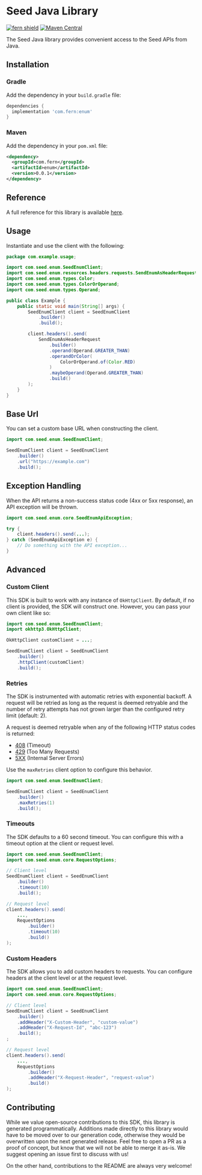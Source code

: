 # Seed Java Library

[![fern shield](https://img.shields.io/badge/%F0%9F%8C%BF-Built%20with%20Fern-brightgreen)](https://buildwithfern.com?utm_source=github&utm_medium=github&utm_campaign=readme&utm_source=Seed%2FJava)
[![Maven Central](https://img.shields.io/maven-central/v/com.fern/enum)](https://central.sonatype.com/artifact/com.fern/enum)

The Seed Java library provides convenient access to the Seed APIs from Java.

## Installation

### Gradle

Add the dependency in your `build.gradle` file:

```groovy
dependencies {
  implementation 'com.fern:enum'
}
```

### Maven

Add the dependency in your `pom.xml` file:

```xml
<dependency>
  <groupId>com.fern</groupId>
  <artifactId>enum</artifactId>
  <version>0.0.1</version>
</dependency>
```

## Reference

A full reference for this library is available [here](./reference.md).

## Usage

Instantiate and use the client with the following:

```java
package com.example.usage;

import com.seed.enum.SeedEnumClient;
import com.seed.enum.resources.headers.requests.SendEnumAsHeaderRequest;
import com.seed.enum.types.Color;
import com.seed.enum.types.ColorOrOperand;
import com.seed.enum.types.Operand;

public class Example {
    public static void main(String[] args) {
        SeedEnumClient client = SeedEnumClient
            .builder()
            .build();

        client.headers().send(
            SendEnumAsHeaderRequest
                .builder()
                .operand(Operand.GREATER_THAN)
                .operandOrColor(
                    ColorOrOperand.of(Color.RED)
                )
                .maybeOperand(Operand.GREATER_THAN)
                .build()
        );
    }
}
```

## Base Url

You can set a custom base URL when constructing the client.

```java
import com.seed.enum.SeedEnumClient;

SeedEnumClient client = SeedEnumClient
    .builder()
    .url("https://example.com")
    .build();
```

## Exception Handling

When the API returns a non-success status code (4xx or 5xx response), an API exception will be thrown.

```java
import com.seed.enum.core.SeedEnumApiException;

try {
    client.headers().send(...);
} catch (SeedEnumApiException e) {
    // Do something with the API exception...
}
```

## Advanced

### Custom Client

This SDK is built to work with any instance of `OkHttpClient`. By default, if no client is provided, the SDK will construct one. 
However, you can pass your own client like so:

```java
import com.seed.enum.SeedEnumClient;
import okhttp3.OkHttpClient;

OkHttpClient customClient = ...;

SeedEnumClient client = SeedEnumClient
    .builder()
    .httpClient(customClient)
    .build();
```

### Retries

The SDK is instrumented with automatic retries with exponential backoff. A request will be retried as long
as the request is deemed retryable and the number of retry attempts has not grown larger than the configured
retry limit (default: 2).

A request is deemed retryable when any of the following HTTP status codes is returned:

- [408](https://developer.mozilla.org/en-US/docs/Web/HTTP/Status/408) (Timeout)
- [429](https://developer.mozilla.org/en-US/docs/Web/HTTP/Status/429) (Too Many Requests)
- [5XX](https://developer.mozilla.org/en-US/docs/Web/HTTP/Status/500) (Internal Server Errors)

Use the `maxRetries` client option to configure this behavior.

```java
import com.seed.enum.SeedEnumClient;

SeedEnumClient client = SeedEnumClient
    .builder()
    .maxRetries(1)
    .build();
```

### Timeouts

The SDK defaults to a 60 second timeout. You can configure this with a timeout option at the client or request level.

```java
import com.seed.enum.SeedEnumClient;
import com.seed.enum.core.RequestOptions;

// Client level
SeedEnumClient client = SeedEnumClient
    .builder()
    .timeout(10)
    .build();

// Request level
client.headers().send(
    ...,
    RequestOptions
        .builder()
        .timeout(10)
        .build()
);
```

### Custom Headers

The SDK allows you to add custom headers to requests. You can configure headers at the client level or at the request level.

```java
import com.seed.enum.SeedEnumClient;
import com.seed.enum.core.RequestOptions;

// Client level
SeedEnumClient client = SeedEnumClient
    .builder()
    .addHeader("X-Custom-Header", "custom-value")
    .addHeader("X-Request-Id", "abc-123")
    .build();
;

// Request level
client.headers().send(
    ...,
    RequestOptions
        .builder()
        .addHeader("X-Request-Header", "request-value")
        .build()
);
```

## Contributing

While we value open-source contributions to this SDK, this library is generated programmatically.
Additions made directly to this library would have to be moved over to our generation code,
otherwise they would be overwritten upon the next generated release. Feel free to open a PR as
a proof of concept, but know that we will not be able to merge it as-is. We suggest opening
an issue first to discuss with us!

On the other hand, contributions to the README are always very welcome!
